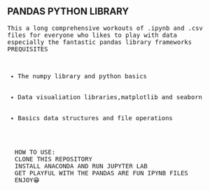 ## PANDAS PYTHON LIBRARY
<pre>This a long comprehensive workouts of .ipynb and .csv
files for everyone who likes to play with data
especially the fantastic pandas library frameworks
PREQUISITES
<ul>
  <li>The numpy library and python basics </li>
  <li>Data visualiation libraries,matplotlib and seaborn</li>
  <li>Basics data structures and file operations</li>
  
</ul>
  HOW TO USE:
  CLONE THIS REPOSITORY
  INSTALL ANACONDA AND RUN JUPYTER LAB
  GET PLAYFUL WITH THE PANDAS ARE FUN IPYNB FILES
  ENJOY😁
</pre>
